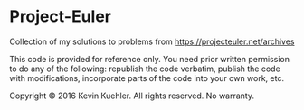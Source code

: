 # Project-Euler

Collection of my solutions to problems from https://projecteuler.net/archives

This code is provided for reference only. You need prior written permission to do any of the following: 
republish the code verbatim, publish the code with modifications, incorporate parts of the code into your own work, etc.

Copyright © 2016 Kevin Kuehler. All rights reserved. No warranty.
